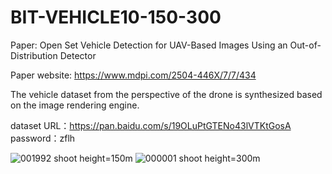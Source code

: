 # BIT-VEHICLE10-150-300
Paper: Open Set Vehicle Detection for UAV-Based Images Using an Out-of-Distribution Detector

Paper website: https://www.mdpi.com/2504-446X/7/7/434

The vehicle dataset from the perspective of the drone is synthesized based on the image rendering engine.

dataset URL：https://pan.baidu.com/s/19OLuPtGTENo43lVTKtGosA
password：zflh

![001992](https://github.com/zhaoXF04/BIT-VEHICLE10-150-300/assets/102145235/0f03df94-56be-451e-81ef-0a8c12a3a881)
shoot height=150m
![000001](https://github.com/zhaoXF04/BIT-VEHICLE10-150-300/assets/102145235/2fd234a6-0a9d-4688-9696-e465e51a6c97)
shoot height=300m
